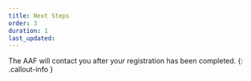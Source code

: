 ```yaml
---
title: Next Steps
order: 3
duration: 1
last_updated:
---
```


The AAF will contact you after your registration has been completed.
{: .callout-info }